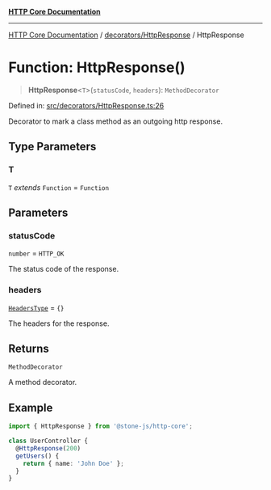 [**HTTP Core Documentation**](../../../README.md)

***

[HTTP Core Documentation](../../../README.md) / [decorators/HttpResponse](../README.md) / HttpResponse

# Function: HttpResponse()

> **HttpResponse**\<`T`\>(`statusCode`, `headers`): `MethodDecorator`

Defined in: [src/decorators/HttpResponse.ts:26](https://github.com/stonemjs/http-core/blob/38177eda1505fdb30323b11ec31ef2a0f0840267/src/decorators/HttpResponse.ts#L26)

Decorator to mark a class method as an outgoing http response.

## Type Parameters

### T

`T` *extends* `Function` = `Function`

## Parameters

### statusCode

`number` = `HTTP_OK`

The status code of the response.

### headers

[`HeadersType`](../../../declarations/type-aliases/HeadersType.md) = `{}`

The headers for the response.

## Returns

`MethodDecorator`

A method decorator.

## Example

```typescript
import { HttpResponse } from '@stone-js/http-core';

class UserController {
  @HttpResponse(200)
  getUsers() {
    return { name: 'John Doe' };
  }
}
```
